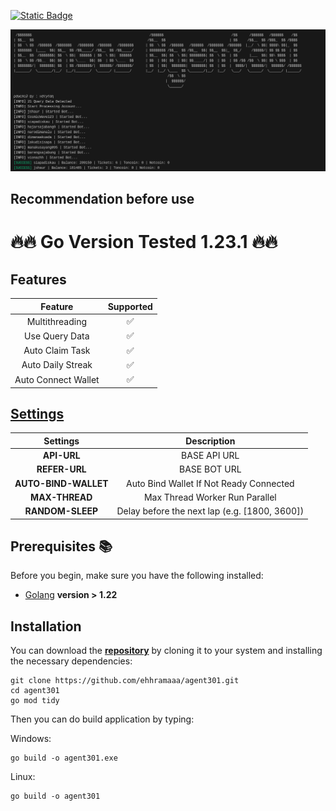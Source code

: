 [![Static Badge](https://img.shields.io/badge/Telegram-Bot%20Link-Link?style=for-the-badge&logo=Telegram&logoColor=white&logoSize=auto&color=blue)](https://t.me/Agent301Bot/app?startapp=onetime5024522783)

![demo](https://raw.githubusercontent.com/ehhramaaa/agent301/main/assets/Sunny_20240910_190645.png)

## Recommendation before use

# 🔥🔥 Go Version Tested 1.23.1 🔥🔥

## Features

|       Feature       | Supported |
| :-----------------: | :-------: |
|   Multithreading    |    ✅     |
|   Use Query Data    |    ✅     |
|   Auto Claim Task   |    ✅     |
|  Auto Daily Streak  |    ✅     |
| Auto Connect Wallet |    ✅     |

## [Settings](https://github.com/ehhramaaa/agent301/blob/main/config.yml)

|       Settings       |                  Description                  |
| :------------------: | :-------------------------------------------: |
|     **API-URL**      |                 BASE API URL                  |
|    **REFER-URL**     |                 BASE BOT URL                  |
| **AUTO-BIND-WALLET** |    Auto Bind Wallet If Not Ready Connected    |
|    **MAX-THREAD**    |        Max Thread Worker Run Parallel         |
|   **RANDOM-SLEEP**   | Delay before the next lap (e.g. [1800, 3600]) |

## Prerequisites 📚

Before you begin, make sure you have the following installed:

- [Golang](https://go.dev/doc/install) **version > 1.22**

## Installation

You can download the [**repository**](https://github.com/ehhramaaa/agent301.git) by cloning it to your system and installing the necessary dependencies:

```shell
git clone https://github.com/ehhramaaa/agent301.git
cd agent301
go mod tidy
```

Then you can do build application by typing:

Windows:

```shell
go build -o agent301.exe
```

Linux:

```shell
go build -o agent301
```
